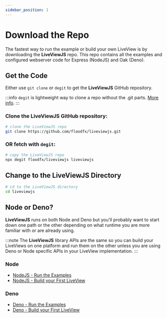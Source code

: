 ```yaml
---
sidebar_position: 1
---
```


# Download the Repo

The fastest way to run the example or build your own LiveView is by downloading the **LiveViewJS** repo. This repo
contains all the examples and configured webserver code for Express (NodeJS) and Oak (Deno).

## Get the Code

Either use `git clone` or `degit` to get the **LiveViewJS** GitHub repository.

:::info `degit` is lightweight way to clone a repo without the .git parts.
[More info](https://github.com/Rich-Harris/degit). :::

### Clone the **LiveViewJS** GitHub repository:

```bash
# clone the LiveViewJS repo
git clone https://github.com/floodfx/liveviewjs.git
```

### OR fetch with `degit`:

```bash
# copy the LiveViewJS repo
npx degit floodfx/liveviewjs liveviewjs
```

## Change to the LiveViewJS Directory

```bash
# cd to the LiveViewJS directory
cd liveviewjs
```

## Node or Deno?

**LiveViewJS** runs on both Node and Deno but you'll probably want to start down one path or the other depending on what
runtime you are more familiar with or are already using.

:::note The **LiveViewJS** library APIs are the same so you can build your LiveViews on one platform and run them on the
other unless you are using Deno or Node specific APIs in your LiveView implementation. :::

### Node

- [NodeJS - Run the Examples](nodejs-run-examples)
- [NodeJS - Build your First LiveView](nodejs-build-first-liveview)

### Deno

- [Deno - Run the Examples](deno-run-examples)
- [Deno - Build your First LiveView](deno-build-first-liveview)

